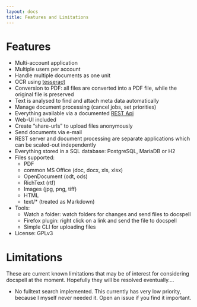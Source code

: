 ```yaml
---
layout: docs
title: Features and Limitations
---
```


# Features

- Multi-account application
- Multiple users per account
- Handle multiple documents as one unit
- OCR using [tesseract](https://github.com/tesseract-ocr/tesseract)
- Conversion to PDF: all files are converted into a PDF file, while
  the original file is preserved
- Text is analysed to find and attach meta data automatically
- Manage document processing (cancel jobs, set priorities)
- Everything available via a documented [REST Api](api)
- Web-UI included
- Create “share-urls” to upload files anonymously
- Send documents via e-mail
- REST server and document processing are separate applications which
  can be scaled-out independently
- Everything stored in a SQL database: PostgreSQL, MariaDB or H2
- Files supported:
  - PDF
  - common MS Office (doc, docx, xls, xlsx)
  - OpenDocument (odt, ods)
  - RichText (rtf)
  - Images (jpg, png, tiff)
  - HTML
  - text/* (treated as Markdown)
- Tools:
  - Watch a folder: watch folders for changes and send files to docspell
  - Firefox plugin: right click on a link and send the file to docspell
  - Simple CLI for uploading files
- License: GPLv3


# Limitations

These are current known limitations that may be of interest for
considering docspell at the moment. Hopefully they will be resolved
eventually….

- No fulltext search implemented. This currently has very low
  priority, because I myself never needed it. Open an issue if you
  find it important.
